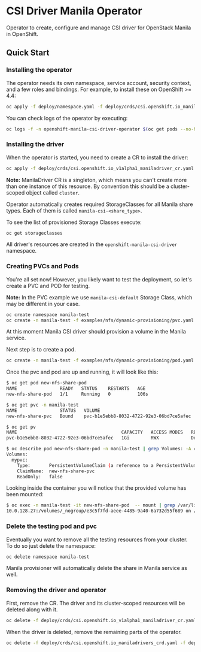 # CSI Driver Manila Operator

Operator to create, configure and manage CSI driver for OpenStack Manila in OpenShift.

## Quick Start

### Installing the operator

The operator needs its own namespace, service account, security context, and a few roles and bindings. For example, to install these on OpenShift >= 4.4:

```sh
oc apply -f deploy/namespace.yaml -f deploy/crds/csi.openshift.io_maniladrivers_crd.yaml -f deploy/service_account.yaml -f deploy/role_binding.yaml -f deploy/role.yaml -f deploy/operator.yaml
```

You can check logs of the operator by executing:

```sh
oc logs -f -n openshift-manila-csi-driver-operator $(oc get pods --no-headers -n openshift-manila-csi-driver-operator -o custom-columns=":metadata.name")
```

### Installing the driver

When the operator is started, you need to create a CR to install the driver:

```sh
oc apply -f deploy/crds/csi.openshift.io_v1alpha1_maniladriver_cr.yaml
```

**Note:** ManilaDriver CR is a singleton, which means you can't create more than one instance of this resource. By convention this should be a cluster-scoped object called `cluster`.

Operator automatically creates required StorageClasses for all Manila share types. Each of them is called `manila-csi-<share_type>`.

To see the list of provisioned Storage Classes execute:

```sh
oc get storageclasses
```

All driver's resources are created in  the `openshift-manila-csi-driver` namespace.

### Creating PVCs and Pods

You're all set now! However, you likely want to test the deployment, so let's create a PVC and POD for testing.

**Note:** In the PVC example we use `manila-csi-default` Storage Class, which may be different in your case.

```sh
oc create namespace manila-test
oc create -n manila-test -f examples/nfs/dynamic-provisioning/pvc.yaml
```

At this moment Manila CSI driver should provision a volume in the Manila service.

Next step is to create a pod.

```sh
oc create -n manila-test -f examples/nfs/dynamic-provisioning/pod.yaml
```

Once the pvc and pod are up and running, it will look like this:

```sh
$ oc get pod new-nfs-share-pod
NAME                READY   STATUS    RESTARTS   AGE
new-nfs-share-pod   1/1     Running   0          106s

$ oc get pvc -n manila-test
NAME                STATUS   VOLUME                                     CAPACITY   ACCESS MODES   STORAGECLASS     AGE
new-nfs-share-pvc   Bound    pvc-b1e5ebb8-8032-4722-92e3-06bd7ce5afec   1Gi        RWX            csi-manila-nfs   118s

$ oc get pv
NAME                                       CAPACITY   ACCESS MODES   RECLAIM POLICY   STATUS   CLAIM                       STORAGECLASS     REASON   AGE
pvc-b1e5ebb8-8032-4722-92e3-06bd7ce5afec   1Gi        RWX            Delete           Bound    manila-test/new-nfs-share-pvc   csi-manila-nfs            2m50s

$ oc describe pod new-nfs-share-pod -n manila-test | grep Volumes: -A 4
Volumes:
  mypvc:
    Type:       PersistentVolumeClaim (a reference to a PersistentVolumeClaim in the same namespace)
    ClaimName:  new-nfs-share-pvc
    ReadOnly:   false
```

Looking inside the container you will notice that the provided volume has been mounted:

```sh
$ oc exec -n manila-test -it new-nfs-share-pod  -- mount | grep /var/lib/www
10.0.128.27:/volumes/_nogroup/e3c5f7fd-aeee-4485-9a40-6a732d55f689 on /var/lib/www type nfs4 (rw,relatime,vers=4.1,rsize=1048576,wsize=1048576,namlen=255,hard,proto=tcp,timeo=600,retrans=2,sec=sys,clientaddr=10.129.2.9,local_lock=none,addr=10.0.128.27)
```

### Delete the testing pod and pvc

Eventually you want to remove all the testing resources from your cluster. To do so just delete the namespace:

```sh
oc delete namespace manila-test
```

Manila provisioner will automatically delete the share in Manila service as well.

### Removing the driver and operator

First, remove the CR. The driver and its cluster-scoped resources will be deleted along with it.

```sh
oc delete -f deploy/crds/csi.openshift.io_v1alpha1_maniladriver_cr.yaml
```

When the driver is deleted, remove the remaining parts of the operator.

```sh
oc delete -f deploy/crds/csi.openshift.io_maniladrivers_crd.yaml -f deploy/role.yaml -f deploy/role_binding.yaml -f deploy/service_account.yaml -f deploy/namespace.yaml
```
